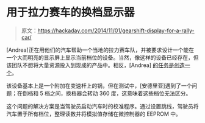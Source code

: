 # 用于拉力赛车的换档显示器

> 原文：<https://hackaday.com/2014/11/01/gearshift-display-for-a-rally-car/>

[Andrea]正在用他们的汽车帮助一个当地的拉力赛车队，并被要求设计一个能在一个大而明亮的显示屏上显示当前档位的设备。当然，像这样的设备已经存在，但该团队不想将大量资源投入到现成的产品中。相反，[Andrea] [的任务是创造一个](http://www.area51staff.it/rallyshift/)。

该设备基本上是一个附加在变速杆上的锅，但在测试中，[安德里亚]遇到了一个问题；在倒档和 5 档之间，换档器会转动 360 度，这意味着这些档位无法区分。

这个问题的解决方案是当驾驶员启动汽车时的校准程序。通过设置跳线，驾驶员将汽车置于所有档位，整理读数并将模拟值存储在微控制器的 EEPROM 中。